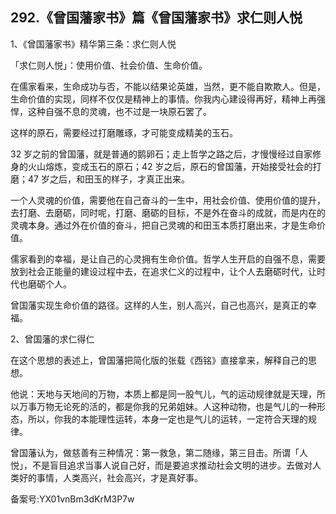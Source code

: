 ## 292.《曾国藩家书》篇《曾国藩家书》求仁则人悦
1、《曾国藩家书》精华第三条：求仁则人悦


「求仁则人悦」：使用价值、社会价值、生命价值。


在儒家看来，生命成功与否，不能以结果论英雄，当然，更不能自欺欺人。但是，生命价值的实现，同样不仅仅是精神上的事情。你我内心建设得再好，精神上再强悍，这种自强不息的灵魂，也不过是一块原石罢了。


这样的原石，需要经过打磨雕琢，才可能变成精美的玉石。


32 岁之前的曾国藩，就是普通的鹅卵石；走上哲学之路之后，才慢慢经过自家修身的火山熔炼，变成玉石的原石；42 岁之后，原石的曾国藩，开始接受社会的打磨；47 岁之后，和田玉的样子，才真正出来。


一个人灵魂的价值，需要他在自己奋斗的一生中，用社会价值、使用价值的提升，去打磨、去磨砺，同时呢，打磨、磨砺的目标，不是外在奋斗的成就，而是内在的灵魂本身。通过外在价值的奋斗，把自己灵魂的和田玉本质打磨出来，才是生命价值。


儒家看到的幸福，是让自己的心灵拥有生命价值。哲学人生开启的自强不息，需要放到社会正能量的建设过程中去，在追求仁义的过程中，让个人去磨砺时代，让时代也磨砺个人。


曾国藩实现生命价值的路径。这样的人生，别人高兴，自己也高兴，是真正的幸福。


2、曾国藩的求仁得仁


在这个思想的表述上，曾国藩把简化版的张载《西铭》直接拿来，解释自己的思想。


他说：天地与天地间的万物，本质上都是同一股气儿，气的运动规律就是天理，所以万事万物无论死的活的，都是你我的兄弟姐妹。人这种动物，也是气儿的一种形态，所以，你我的本能理性运转，本身一定也是气儿的运转，一定符合天理的规律。


曾国藩认为，做慈善有三种情况：第一救急，第二随缘，第三目击。所谓「人悦」，不是盲目追求当事人说自己好，而是要追求推动社会文明的进步。去做对人类好的事情，人类高兴，社会高兴，才是真好事。


备案号:YX01vnBm3dKrM3P7w

